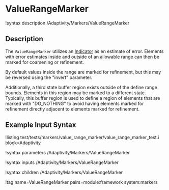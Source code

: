# ValueRangeMarker

!syntax description /Adaptivity/Markers/ValueRangeMarker

## Description

The `ValueRangeMarker` utilizes an
[Indicator](/Indicators/index.md) as en estimate of error. Elements
with error estimates inside and outside of an allowable range can then
be marked for coarsening or refinement.

By default values inside the range are marked for refinement, but this
may be reversed using the "invert" parameter.

Additionally, a third state buffer region exists outside of the define
range bounds. Elements in this region may be marked to a different
state. Typically, this buffer region is used to define a region of
elements that are marked with "DO_NOTHING" to avoid having elements
marked for refinement directly adjacent to elements marked for
refinement.

## Example Input Syntax

!listing test/tests/markers/value_range_marker/value_range_marker_test.i block=Adaptivity

!syntax parameters /Adaptivity/Markers/ValueRangeMarker

!syntax inputs /Adaptivity/Markers/ValueRangeMarker

!syntax children /Adaptivity/Markers/ValueRangeMarker

!tag name=ValueRangeMarker pairs=module:framework system:markers
